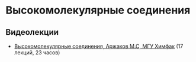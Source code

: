 # Высокомолекулярные соединения

## Видеолекции

* [Высокомолекулярные соединения, Аржаков М.С, МГУ Химфак](https://teach-in.ru/course/high-molecular-compound) (17 лекций, 23 часов)


